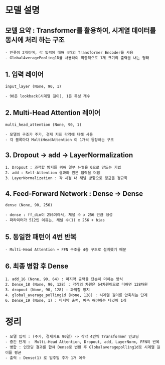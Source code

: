 # 모델 설명

## 모델 요약 : Transformer를 활용하여, 시계열 데이터를 동시에 처리 하는 구조

    - 인풋이 2개이며, 각 입력에 대해 4개의 Transformer Encoder를 사용
    - GlobalAveragePooling1D를 사용하여 최종적으로 1개 크기의 출력을 내는 형태

## 1. 입력 레이어

```
input_layer (None, 90, 1)
```

    - 90은 lookback(시계열 길이), 1은 특성 개수

## 2. Multi-Head Attention 레이어

```
multi_head_attention (None, 90, 1)
```

    - 모델의 구조가 주가, 경제 지표 각각에 대해 사용
    - 각 블록마다 MultiHeadAttention 이 1개씩 등장하는 구조

## 3. Dropout -> add -> LayerNormalization

    1. Dropout : 과적합 방지를 위해 일부 뉴럴을 0으로 만드는 기법
    2. add : Self-Attention 결과와 원본 입력을 더함
    3. LayerNormalization : 각 시점 내 채녈 방향으로 평균을 정규화

## 4. Feed-Forward Network : Dense -> Dense

```
dense (None, 90, 256)
```

    - dense : ff_dim이 256이라서, 채널 수 x 256 만큼 생성
    - 파라미터가 512인 이유는, 채널 수(1) x 256 + bias

## 5. 동일한 패턴이 4번 반복

    - Multi-Head Attention + FFN 구조를 4층 구조로 설계했기 때문

## 6. 최종 병합 후 Dense

    1. add_16 (None, 90, 64) : 마지막 출력을 단순히 더하는 방식
    2. Dense_18 (None, 90, 128) : 각각의 차원은 64차원이므로 더하면 128차원
    3. dropout (None, 90, 128) : 과적합 방지
    4. global_average_polling1d (None, 128) : 시계열 길이를 압축하는 단계
    6. Dense_19 (None, 1) : 마지막 출력, 예측 해야하는 타깃이 1개

# 정리

    - 모델 입력 : (주가, 경제지표 90일) -> 각각 4번씩 Transformer 인코딩
    - 중간 단계 :  Multi-Head Attention, Dropout, add, LayerNorm, FFN이 반복
    - 병합 : 인코딩 결과를 합쳐 Dense로 변환 후 Globalaveragepolling1d로 시계열 길이를 평균
    - 출력 : Dense(1) 로 일주일 주가 1개 예측
